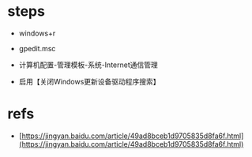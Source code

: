 
# steps

*   windows+r
    
*   gpedit.msc
    
*   计算机配置-管理模板-系统-Internet通信管理
    
*   启用【关闭Windows更新设备驱动程序搜索】

# refs
- [https://jingyan.baidu.com/article/49ad8bceb1d9705835d8fa6f.html](https://jingyan.baidu.com/article/49ad8bceb1d9705835d8fa6f.html)

